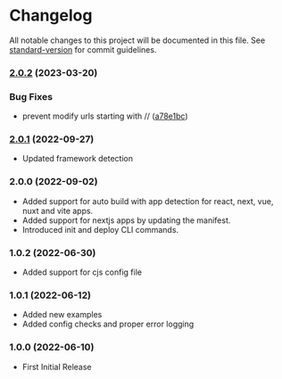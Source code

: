 # Changelog

All notable changes to this project will be documented in this file. See [standard-version](https://github.com/conventional-changelog/standard-version) for commit guidelines.

### [2.0.2](https://github.com/pawanpaudel93/web-bundlr/compare/v2.0.0...v2.0.2) (2023-03-20)


### Bug Fixes

* prevent modify urls starting with // ([a78e1bc](https://github.com/pawanpaudel93/web-bundlr/commit/a78e1bc624d89663a9560a573f893a888f3d5034))

### [2.0.1](https://github.com/pawanpaudel93/web-bundlr/compare/v2.0.0...v2.0.1) (2022-09-27)
- Updated framework detection
### 2.0.0 (2022-09-02)
- Added support for auto build with app detection for react, next, vue, nuxt and vite apps.
- Added support for nextjs apps by updating the manifest.
- Introduced init and deploy CLI commands.

### 1.0.2 (2022-06-30)
- Added support for cjs config file
  
### 1.0.1 (2022-06-12)
- Added new examples
- Added config checks and proper error logging

### 1.0.0 (2022-06-10)
- First Initial Release
